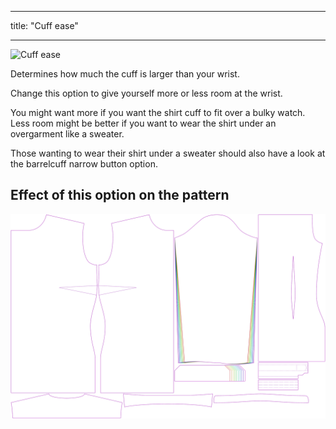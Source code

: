 ***

title: "Cuff ease"

***

![Cuff ease](cuffease.svg)

Determines how much the cuff is larger than your wrist.

Change this option to give yourself more or less room at the wrist.

<Note>

You might want more if you want the shirt cuff to fit over a bulky watch. Less room might be better if you want to wear the shirt under an overgarment like a sweater.

Those wanting to wear their shirt under a sweater should also have a look at the barrelcuff narrow button option.

</Note>

## Effect of this option on the pattern

![This image shows the effect of this option by superimposing several variants that have a different value for this option](simone_cuffease_sample.svg "Effect of this option on the pattern")
